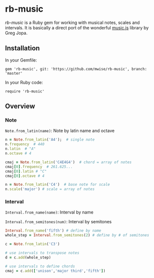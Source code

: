 # rb-music

*rb-music* is a Ruby gem for working with musical notes, scales and intervals. It is basically a direct port of the wonderful [music.js](https://github.com/gregjopa/music.js) library by Greg Jopa.

## Installation

In your Gemfile:

```
gem 'rb-music', git: 'https://github.com/mwise/rb-music', branch: 'master'
```

In your Ruby code:

```
require 'rb-music'
```

## Overview

### Note

`Note.from_latin(name)`: Note by latin name and octave

```ruby
n = Note.from_latin('A4');  # single note
n.frequency  # 440
n.latin  # "A"
n.octave # 4 

cmaj = Note.from_latin('C4E4G4')  # chord = array of notes
cmaj[0].frequency  # 261.625...
cmaj[0].latin # "C"
cmaj[0].octave # 4

n = Note.from_latin('C4')  # base note for scale
n.scale('major') # scale = array of notes  
```

### Interval

`Interval.from_name(name)`: Interval by name

`Interval.from_semitones(num)`: Interval by semitones

```ruby
Interval.from_name('fifth') # define by name
whole_step = Interval.from_semitones(2) # define by # of semitones

c = Note.from_latin('C3')

# use intervals to transpose notes
d = c.add(whole_step) 

# use intervals to define chords
cmaj = c.add(['unison','major third','fifth'])
```
